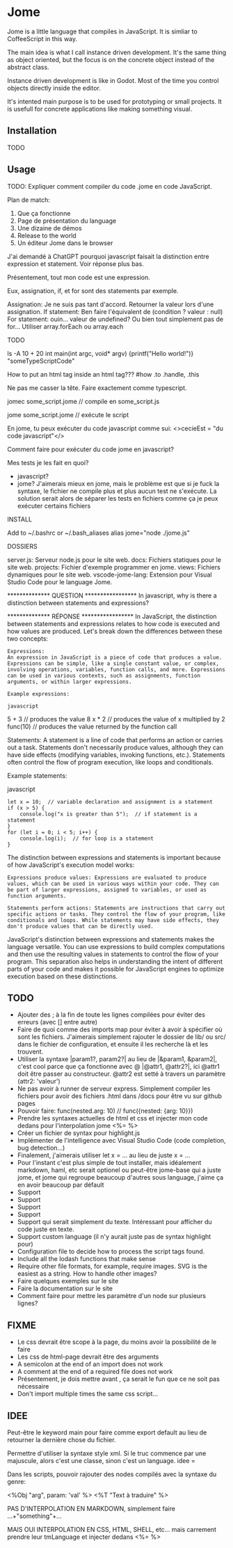 # Jome

Jome is a little language that compiles in JavaScript. It is simliar to CoffeeScript in this way.

The main idea is what I call instance driven development. It's the same thing as object oriented, but the focus is on the concrete object
instead of the abstract class.

Instance driven development is like in Godot. Most of the time you control objects directly inside the editor.

It's intented main purpose is to be used for prototyping or small projects. It is usefull for concrete applications like making something visual.

## Installation

TODO

## Usage

TODO: Expliquer comment compiler du code .jome en code JavaScript.











Plan de match:

1. Que ça fonctionne
2. Page de présentation du language
3. Une dizaine de démos
4. Release to the world
5. Un éditeur Jome dans le browser

J'ai demandé à ChatGPT pourquoi javascript faisait la distinction entre expression et statement. Voir réponse plus bas.

Présentement, tout mon code est une expression.

Eux, assignation, if, et for sont des statements par exemple.

Assignation: Je ne suis pas tant d'accord. Retourner la valeur lors d'une assignation.
If statement: Ben faire l'équivalent de (condition ? valeur : null)
For statement: ouin... valeur de undefined? Ou bien tout simplement pas de for... Utiliser array.forEach ou array.each

TODO

<sh>ls -A</sh>
<rb>10 + 20</rb>
<c>int main(int argc, void* argv) {printf("Hello world!")}</c>
<ts>"someTypeScriptCode"</ts>
<html>
  How to put an html tag inside an html tag???
</html>
<css>
  #how .to .handle, .this
</css>

Ne pas me casser la tête. Faire exactement comme typescript.

jomec some_script.jome // compile en some_script.js

jome some_script.jome // exécute le script

En jome, tu peux exécuter du code javascript comme sui:
<>cecieEst = "du code javascript"</>

Comment faire pour exécuter du code jome en javascript?

Mes tests je les fait en quoi?
- javascript?
- jome?
  J'aimerais mieux en jome, mais le problème est que si je fuck la syntaxe, le fichier ne compile plus et plus aucun test ne s'exécute.
  La solution serait alors de séparer les tests en fichiers comme ça je peux exécuter certains fichiers

INSTALL

Add to ~/.bashrc or ~/.bash_aliases
alias jome="node ./jome.js"


DOSSIERS

server.js: Serveur node.js pour le site web.
docs: Fichiers statiques pour le site web.
projects: Fichier d'exemple programmer en jome.
views: Fichiers dynamiques pour le site web.
vscode-jome-lang: Extension pour Visual Studio Code pour le language Jome.







************** QUESTION *****************
In javascript, why is there a distinction between statements and expressions?

************** RÉPONSE *****************
In JavaScript, the distinction between statements and expressions relates to how code is executed and how values are produced. Let's break down the differences between these two concepts:

    Expressions:
    An expression in JavaScript is a piece of code that produces a value. Expressions can be simple, like a single constant value, or complex, involving operations, variables, function calls, and more. Expressions can be used in various contexts, such as assignments, function arguments, or within larger expressions.

    Example expressions:

    javascript

5 + 3  // produces the value 8
x * 2  // produces the value of x multiplied by 2
func(10)  // produces the value returned by the function call

Statements:
A statement is a line of code that performs an action or carries out a task. Statements don't necessarily produce values, although they can have side effects (modifying variables, invoking functions, etc.). Statements often control the flow of program execution, like loops and conditionals.

Example statements:

javascript

    let x = 10;  // variable declaration and assignment is a statement
    if (x > 5) {
        console.log("x is greater than 5");  // if statement is a statement
    }
    for (let i = 0; i < 5; i++) {
        console.log(i);  // for loop is a statement
    }

The distinction between expressions and statements is important because of how JavaScript's execution model works:

    Expressions produce values: Expressions are evaluated to produce values, which can be used in various ways within your code. They can be part of larger expressions, assigned to variables, or used as function arguments.

    Statements perform actions: Statements are instructions that carry out specific actions or tasks. They control the flow of your program, like conditionals and loops. While statements may have side effects, they don't produce values that can be directly used.

JavaScript's distinction between expressions and statements makes the language versatile. You can use expressions to build complex computations and then use the resulting values in statements to control the flow of your program. This separation also helps in understanding the intent of different parts of your code and makes it possible for JavaScript engines to optimize execution based on these distinctions.



## TODO

- Ajouter des ; à la fin de toute les lignes compilées pour éviter des erreurs (avec [] entre autre)
- Faire de quoi comme des imports map pour éviter à avoir à spécifier où sont les fichiers. J'aimerais simplement rajouter le dossier
de lib/ ou src/ dans le fichier de configuration, et ensuite il les recherche là et les trouvent.
- Utiliser la syntaxe |param1?, param2?| au lieu de |&param1, &param2|, c'est cool parce que ça fonctionne avec @ |@attr1, @attr2?|, ici
@attr1 doit être passer au constructeur. @attr2 est setté à travers un paramètre (attr2: 'valeur')
- Ne pas avoir à runner de serveur express. Simplement compiler les fichiers pour avoir des fichiers .html dans /docs pour être vu sur github pages
- Pouvoir faire: func(nested.arg: 10) // func({nested: {arg: 10}})
- Prendre les syntaxes actuelles de html et css et injecter mon code dedans pour l'interpolation jome <%= %>
- Créer un fichier de syntax pour highlight.js
- Implémenter de l'intelligence avec Visual Studio Code (code completion, bug detection...)
- Finalement, j'aimerais utiliser let x = ... au lieu de juste x = ...
- Pour l'instant c'est plus simple de tout installer, mais idéalement markdown, haml, etc serait optionel
ou peut-être jome-base qui a juste jome, et jome qui regroupe beaucoup d'autres sous language, j'aime ça en avoir beaucoup par défault
- Support <haml></haml>
- Support <md></md>
- Support <json></json>
- Support <rb></rb>
- Support <txt></txt> qui serait simplement du texte. Intéressant pour afficher du code juste en texte.
- Support custom language (il n'y aurait juste pas de syntax highlight pour)
- Configuration file to decide how to process the script tags found.
- Include all the lodash functions that make sense
- Require other file formats, for example, require images. SVG is the easiest as a string. How to handle other images?
- Faire quelques exemples sur le site
- Faire la documentation sur le site
- Comment faire pour mettre les paramètre d'un node sur plusieurs lignes?

## FIXME

- Le css devrait être scope à la page, du moins avoir la possibilité de le faire
- Les css de html-page devrait être des arguments
- A semicolon at the end of an import does not work
- A comment at the end of a required file does not work
- Présentement, je dois mettre <css> avant <html>, ça serait le fun que ce ne soit pas nécessaire
- Don't import multiple times the same css script...



## IDEE

Peut-être le keyword main pour faire comme export default au lieu de retourner la dernière chose du fichier.

Permettre d'utiliser la syntaxe style xml. Si le truc commence par une majuscule, alors c'est une
classe, sinon c'est un language.
idee = <Container>
  <Row>
    <Col></Col>
    <Col></Col>
  </Row>
</Container>

Dans les scripts, pouvoir rajouter des nodes compilés avec la syntaxe du genre:

<%Obj "arg", param: 'val' %>
<%T "Text à traduire" %>



PAS D'INTERPOLATION EN MARKDOWN, simplement faire <md>...</md>+"something"+<md>...</md>

MAIS OUI INTERPOLATION EN CSS, HTML, SHELL, etc... mais carrement prendre leur tmLanguage et
injecter dedans <%= %>